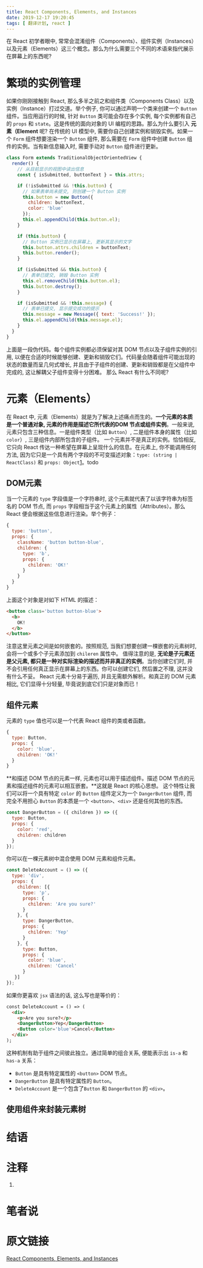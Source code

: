 ```yaml
---
title: React Components, Elements, and Instances
date: 2019-12-17 19:20:45
tags: [ 翻译计划, react ]
---
```

在 React 初学者眼中, 常常会混淆组件（Components）、组件实例（Instances）以及元素（Elements）这三个概念。那么为什么需要三个不同的术语来指代展示在屏幕上的东西呢?

# 繁琐的实例管理
如果你刚刚接触到 React, 那么多半之前之和组件类（Components Class）以及实例（Instance）打过交道。举个例子, 你可以通过声明一个类来创建一个 `Button` 组件。当应用运行的时候, 针对 `Button` 类可能会存在多个实例, 每个实例都有自己的 `props` 和 `state`。这是传统的面向对象的 UI 编程的思路。那么为什么要引入 **元素（Element** 呢?
在传统的 UI 模型中, 需要你自己创建实例和销毁实例。如果一个 `Form` 组件想要渲染一个 `Button` 组件, 那么需要在 `Form` 组件中创建 `Button` 组件的实例。当有新信息输入时, 需要手动对 `Button` 组件进行更新。
```js
class Form extends TraditionalObjectOrientedView {
  render() {
    // 从目前显示的视图中读出信息
    const { isSubmitted, buttonText } = this.attrs;

    if (!isSubmitted && !this.button) {
      // 如果表单尚未提交, 则创建一个 Button 实例
      this.button = new Button({
        children: buttonText,
        color: 'blue'
      });
      this.el.appendChild(this.button.el);
    }

    if (this.button) {
      // Button 实例已显示在屏幕上, 更新其显示的文字
      this.button.attrs.children = buttonText;
      this.button.render();
    }

    if (isSubmitted && this.button) {
      // 表单已提交, 销毁 Button 实例
      this.el.removeChild(this.button.el);
      this.button.destroy();
    }

    if (isSubmitted && !this.message) {
      // 表单已提交, 显示提交成功的提示
      this.message = new Message({ text: 'Success!' });
      this.el.appendChild(this.message.el);
    }
  }
}
```
上面是一段伪代码。每个组件实例都必须保留对其 DOM 节点以及子组件实例的引用, 以便在合适的时候能够创建、更新和销毁它们。代码量会随着组件可能出现的状态的数量而呈几何式增长, 并且由于子组件的创建、更新和销毁都是在父组件中完成的, 这让解耦父子组件变得十分困难。
那么 React 有什么不同呢?

# 元素（Elements）
在 React 中, 元素（Elements）就是为了解决上述痛点而生的。**一个元素的本质是一个普通对象, 元素的作用是描述它所代表的DOM 节点或组件实例**。一般来说, 元素只包含三种信息。一是组件类型（比如 `Button`）, 二是组件本身的属性（比如 `color`）, 三是组件内部所包含的子组件。
一个元素并不是真正的实例。恰恰相反, 它只向 React 传达一种希望在屏幕上呈现什么的信息。在元素上, 你不能调用任何方法, 因为它只是一个具有两个字段的不可变描述对象：`type: (string | ReactClass)` 和 `props: Object`[1]()。todo

## DOM元素
当一个元素的 `type` 字段值是一个字符串时, 这个元素就代表了以该字符串为标签名的 DOM 节点, 而 `props` 字段相当于这个元素上的属性（Attributes）。那么 React 便会根据这些信息进行渲染。举个例子：
```js
{
  type: 'button',
  props: {
    className: 'button button-blue',
    children: {
      type: 'b',
      props: {
        children: 'OK!'
      }
    }
  }
}
```
上面这个对象是对如下 HTML 的描述：
```html
<button class='button button-blue'>
  <b>
    OK!
  </b>
</button>
```
注意这里元素之间是如何嵌套的。按照规范, 当我们想要创建一棵嵌套的元素树时, 会将一个或多个子元素添加到 `chileren` 属性中。
值得注意的是, **无论是子元素还是父元素, 都只是一种对实际渲染的描述而并非真正的实例**。当你创建它们时, 并不会引用任何真正显示在屏幕上的东西。你可以创建它们, 然后置之不理, 这并没有什么不妥。
React 元素十分易于遍历, 并且无需额外解析。和真正的 DOM 元素相比, 它们显得十分轻量, 毕竟说到底它们只是对象而已！

## 组件元素
元素的 `type` 值也可以是一个代表 React 组件的类或者函数。
```js
{
  type: Button,
  props: {
    color: 'blue',
    children: 'OK!'
  }
}
```
**和描述 DOM 节点的元素一样, 元素也可以用于描述组件。描述 DOM 节点的元素和描述组件的元素可以相互嵌套。**这就是 React 的核心思想。
这个特性让我们可以将一个具有特定 `color` 的 `Button` 组件定义为一个 `DangerButton` 组件, 而完全不用担心 `Button` 的本质是一个 `<button>`、`<div>` 还是任何其他的东西。
```js
const DangerButton = ({ children }) => ({
  type: Button,
  props: {
    color: 'red',
    children: children
  }
});
```
你可以在一棵元素树中混合使用 DOM 元素和组件元素。
```js
const DeleteAccount = () => ({
  type: 'div',
  props: {
    children: [{
      type: 'p',
      props: {
        children: 'Are you sure?'
      }
    }, {
      type: DangerButton,
      props: {
        children: 'Yep'
      }
    }, {
      type: Button,
      props: {
        color: 'blue',
        children: 'Cancel'
      }
   }]
});
```
如果你更喜欢 `jsx` 语法的话, 这么写也是等价的：
```html
const DeleteAccount = () => (
  <div>
    <p>Are you sure?</p>
    <DangerButton>Yep</DangerButton>
    <Button color='blue'>Cancel</Button>
  </div>
);
```
这种机制有助于组件之间彼此独立。通过简单的组合关系, 便能表示出 `is-a` 和 `has-a` 关系：
* `Button` 是具有特定属性的 `<button>` DOM 节点。
* `DangerButton` 是具有特定属性的 `Button`。
* `DeleteAccount` 是一个包含了`Button` 和 `DangerButton` 的 `<div>`。

## 使用组件来封装元素树

# 结语

# 注释
1. 

# 笔者说


# 原文链接
[React Components, Elements, and Instances](https://react.docschina.org/blog/2015/12/18/react-components-elements-and-instances.html)